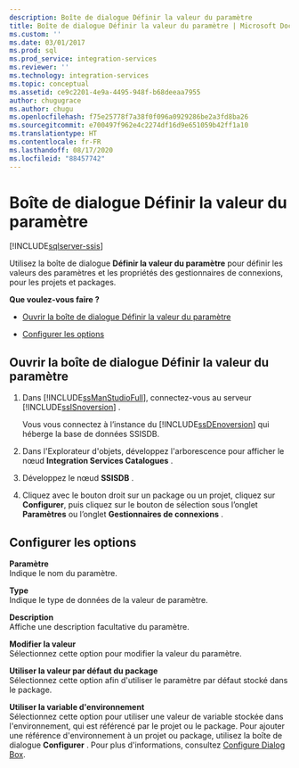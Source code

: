 ```yaml
---
description: Boîte de dialogue Définir la valeur du paramètre
title: Boîte de dialogue Définir la valeur du paramètre | Microsoft Docs
ms.custom: ''
ms.date: 03/01/2017
ms.prod: sql
ms.prod_service: integration-services
ms.reviewer: ''
ms.technology: integration-services
ms.topic: conceptual
ms.assetid: ce9c2201-4e9a-4495-948f-b68deeaa7955
author: chugugrace
ms.author: chugu
ms.openlocfilehash: f75e25778f7a38f0f096a0929286be2a3fd8ba26
ms.sourcegitcommit: e700497f962e4c2274df16d9e651059b42ff1a10
ms.translationtype: HT
ms.contentlocale: fr-FR
ms.lasthandoff: 08/17/2020
ms.locfileid: "88457742"
---
```

# <a name="set-parameter-value-dialog-box"></a>Boîte de dialogue Définir la valeur du paramètre

[!INCLUDE[sqlserver-ssis](../../includes/applies-to-version/sqlserver-ssis.md)]


  Utilisez la boîte de dialogue **Définir la valeur du paramètre** pour définir les valeurs des paramètres et les propriétés des gestionnaires de connexions, pour les projets et packages.  
  
 **Que voulez-vous faire ?**  
  
-   [Ouvrir la boîte de dialogue Définir la valeur du paramètre](#open_dialog)  
  
-   [Configurer les options](#option)  
  
##  <a name="open-the-set-parameter-value-dialog-box"></a><a name="open_dialog"></a> Ouvrir la boîte de dialogue Définir la valeur du paramètre  
  
1.  Dans [!INCLUDE[ssManStudioFull](../../includes/ssmanstudiofull-md.md)], connectez-vous au serveur [!INCLUDE[ssISnoversion](../../includes/ssisnoversion-md.md)] .  
  
     Vous vous connectez à l’instance du [!INCLUDE[ssDEnoversion](../../includes/ssdenoversion-md.md)] qui héberge la base de données SSISDB.  
  
2.  Dans l'Explorateur d'objets, développez l'arborescence pour afficher le nœud **Integration Services Catalogues** .  
  
3.  Développez le nœud **SSISDB** .  
  
4.  Cliquez avec le bouton droit sur un package ou un projet, cliquez sur **Configurer**, puis cliquez sur le bouton de sélection sous l’onglet **Paramètres** ou l’onglet **Gestionnaires de connexions** .  
  
##  <a name="configure-the-options"></a><a name="option"></a> Configurer les options  
 **Paramètre**  
 Indique le nom du paramètre.  
  
 **Type**  
 Indique le type de données de la valeur de paramètre.  
  
 **Description**  
 Affiche une description facultative du paramètre.  
  
 **Modifier la valeur**  
 Sélectionnez cette option pour modifier la valeur du paramètre.  
  
 **Utiliser la valeur par défaut du package**  
 Sélectionnez cette option afin d'utiliser le paramètre par défaut stocké dans le package.  
  
 **Utiliser la variable d'environnement**  
 Sélectionnez cette option pour utiliser une valeur de variable stockée dans l'environnement, qui est référencé par le projet ou le package. Pour ajouter une référence d'environnement à un projet ou package, utilisez la boîte de dialogue **Configurer** . Pour plus d'informations, consultez [Configure Dialog Box](../../integration-services/catalog/configure-dialog-box.md).  
  
  
